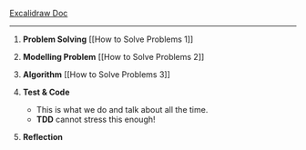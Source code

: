[Excalidraw Doc](https://app.excalidraw.com/l/6gPaBlSh8PG/59Cu3wysdz9)
___


1. __Problem Solving__
	[[How to Solve Problems 1]]


2. __Modelling Problem__
	[[How to Solve Problems 2]]

3. __Algorithm__
	 [[How to Solve Problems 3]]

4. __Test & Code__
	- This is what we do and talk about all the time.
	- __TDD__ cannot stress this enough!

5. __Reflection__